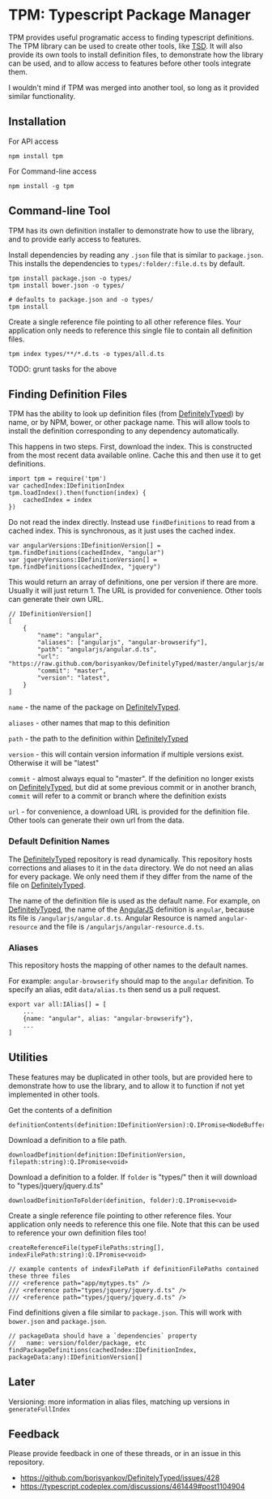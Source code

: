 TPM: Typescript Package Manager
===============================

TPM provides useful programatic access to finding typescript definitions. The TPM library can be used to create other tools, like [TSD][tsd]. It will also provide its own tools to install definition files, to demonstrate how the library can be used, and to allow access to features before other tools integrate them. 

I wouldn't mind if TPM was merged into another tool, so long as it provided similar functionality. 

Installation
------------

For API access

    npm install tpm

For Command-line access

    npm install -g tpm

Command-line Tool
-----------------

TPM has its own definition installer to demonstrate how to use the library, and to provide early access to features. 

Install dependencies by reading any `.json` file that is similar to `package.json`. This installs the dependencies to `types/:folder/:file.d.ts` by default.

    tpm install package.json -o types/
    tpm install bower.json -o types/

    # defaults to package.json and -o types/
    tpm install

Create a single reference file pointing to all other reference files. Your application only needs to reference this single file to contain all definition files.

    tpm index types/**/*.d.ts -o types/all.d.ts

TODO: grunt tasks for the above

Finding Definition Files
------------------------

TPM has the ability to look up definition files (from [DefinitelyTyped][dt]) by name, or by NPM, bower, or other package name. This will allow tools to install the definition corresponding to any dependency automatically. 

This happens in two steps. First, download the index. This is constructed from the most recent data available online. Cache this and then use it to get definitions. 

    import tpm = require('tpm')
    var cachedIndex:IDefinitionIndex
    tpm.loadIndex().then(function(index) {
        cachedIndex = index
    })

Do not read the index directly. Instead use `findDefinitions` to read from a cached index. This is synchronous, as it just uses the cached index. 

    var angularVersions:IDefinitionVersion[] = tpm.findDefinitions(cachedIndex, "angular")
    var jqueryVersions:IDefinitionVersion[] = tpm.findDefinitions(cachedIndex, "jquery")

This would return an array of definitions, one per version if there are more. Usually it will just return 1. The URL is provided for convenience. Other tools can generate their own URL. 

    // IDefinitionVersion[]
    [
        {
            "name": "angular",
            "aliases": ["angularjs", "angular-browserify"],
            "path": "angularjs/angular.d.ts",
            "url": "https://raw.github.com/borisyankov/DefinitelyTyped/master/angularjs/angular.d.ts"
            "commit": "master",
            "version": "latest",
        }
    ]

`name` - the name of the package on [DefinitelyTyped][dt].

`aliases` - other names that map to this definition

`path` - the path to the definition within [DefinitelyTyped][dt]

`version` - this will contain version information if multiple versions exist. Otherwise it will be "latest"

`commit` - almost always equal to "master". If the definition no longer exists on [DefinitelyTyped][dt], but did at some previous commit or in another branch, `commit` will refer to a commit or branch where the definition exists

`url` - for convenience, a download URL is provided for the definition file. Other tools can generate their own url from the data. 

### Default Definition Names

The [DefinitelyTyped][dt] repository is read dynamically. This repository hosts corrections and aliases to it in the `data` directory. We do not need an alias for every package. We only need them if they differ from the name of the file on [DefinitelyTyped][dt]. 

The name of the definition file is used as the default name. For example, on [DefinitelyTyped][dt], the name of the [AngularJS][angular] definition is `angular`, because its file is `/angularjs/angular.d.ts`. Angular Resource is named `angular-resource` and the file is `/angularjs/angular-resource.d.ts`. 

### Aliases

This repository hosts the mapping of other names to the default names. 

For example: `angular-browserify` should map to the `angular` definition. To specify an alias, edit `data/alias.ts` then send us a pull request.

    export var all:IAlias[] = [
        ...
        {name: "angular", alias: "angular-browserify"},
        ...
    ]


Utilities
---------

These features may be duplicated in other tools, but are provided here to demonstrate how to use the library, and to allow it to function if not yet implemented in other tools. 

Get the contents of a definition
    
    definitionContents(definition:IDefinitionVersion):Q.IPromise<NodeBuffer>

Download a definition to a file path.

    downloadDefinition(definition:IDefinitionVersion, filepath:string):Q.IPromise<void>

Download a definition to a folder. If `folder` is "types/" then it will download to "types/jquery/jquery.d.ts"

    downloadDefinitionToFolder(definition, folder):Q.IPromise<void>

Create a single reference file pointing to other reference files. Your application only needs to reference this one file. Note that this can be used to reference your own definition files too!

    createReferenceFile(typeFilePaths:string[], indexFilePath:string):Q.IPromise<void>

    // example contents of indexFilePath if definitionFilePaths contained these three files
    /// <reference path="app/mytypes.ts" />
    /// <reference path="types/jquery/jquery.d.ts" />
    /// <reference path="types/jquery/jquery.d.ts" />

Find definitions given a file similar to `package.json`. This will work with `bower.json` and `package.json`. 

    // packageData should have a `dependencies` property
    //   name: version/folder/package, etc
    findPackageDefinitions(cachedIndex:IDefinitionIndex, packageData:any):IDefinitionVersion[]




Later
-----

Versioning: more information in alias files, matching up versions in `generateFullIndex`

Feedback
--------

Please provide feedback in one of these threads, or in an issue in this repository. 

- https://github.com/borisyankov/DefinitelyTyped/issues/428
- https://typescript.codeplex.com/discussions/461449#post1104904


[typescript]: http://typescriptlang.org/
[dt]: https://github.com/borisyankov/DefinitelyTyped
[bower]: http://bower.io/
[npm]: https://npmjs.org/
[angular]: http://angularjs.org/
[tsd]: https://github.com/Diullei/tsd/